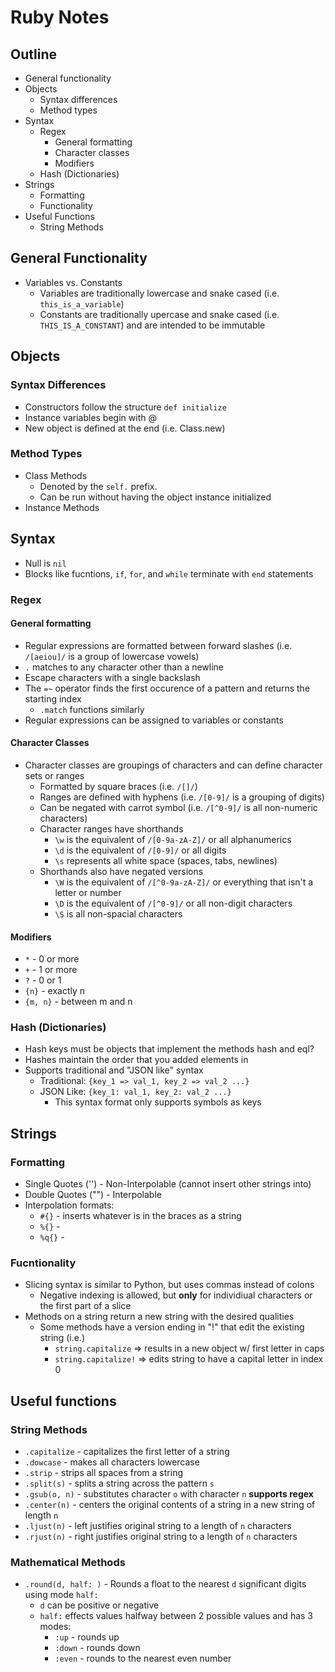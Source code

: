 # Ruby Notes

## Outline

* General functionality
* Objects
  * Syntax differences
  * Method types
* Syntax
  * Regex
    * General formatting
    * Character classes
    * Modifiers
  * Hash (Dictionaries)
* Strings
  * Formatting
  * Functionality
* Useful Functions
  * String Methods

## General Functionality

* Variables vs. Constants
  * Variables are traditionally lowercase and snake cased (i.e. `this_is_a_variable`)
  * Constants are traditionally upercase and snake cased (i.e. `THIS_IS_A_CONSTANT`) and are intended to be immutable

## Objects

### Syntax Differences

* Constructors follow the structure `def initialize`
* Instance variables begin with @
* New object is defined at the end (i.e. Class.new)

### Method Types

* Class Methods
  * Denoted by the `self.` prefix.
  * Can be run without having the object instance initialized
* Instance Methods

## Syntax

* Null is `nil`
* Blocks like fucntions, `if`, `for`, and `while` terminate with `end` statements

### Regex

#### General formatting

* Regular expressions are formatted between forward slashes (i.e. `/[aeiou]/` is a group of lowercase vowels)
* `.` matches to any character other than a newline
* Escape characters with a single backslash
* The `=~` operator finds the first occurence of a pattern and returns the starting index
  * `.match` functions similarly
* Regular expressions can be assigned to variables or constants

#### Character Classes

* Character classes are groupings of characters and can define character sets or ranges
  * Formatted by square braces (i.e. `/[]/`)
  * Ranges are defined with hyphens (i.e. `/[0-9]/` is a grouping of digits)
  * Can be negated with carrot symbol (i.e. `/[^0-9]/` is all non-numeric characters)
  * Character ranges have shorthands
    * `\w` is the equivalent of `/[0-9a-zA-Z]/` or all alphanumerics
    * `\d` is the equivalent of `/[0-9]/` or all digits
    * `\s` represents all white space (spaces, tabs, newlines)
  * Shorthands also have negated versions
    * `\W` is the equivalent of `/[^0-9a-zA-Z]/` or everything that isn't a letter or number
    * `\D` is the equivalent of `/[^0-9]/` or all non-digit characters
    * `\S` is all non-spacial characters

#### Modifiers

* `*` - 0 or more
* `+` - 1 or more
* `?` - 0 or 1
* `{n}` - exactly n
* `{m, n}` - between m and n

### Hash (Dictionaries)

* Hash keys must be objects that implement the methods hash and eql?
* Hashes maintain the order that you added elements in
* Supports traditional and "JSON like" syntax
  * Traditional: `{key_1 => val_1, key_2 => val_2 ...}`
  * JSON Like: `{key_1: val_1, key_2: val_2 ...}`
    * This syntax format only supports symbols as keys

## Strings

### Formatting

* Single Quotes ('') - Non-Interpolable (cannot insert other strings into)
* Double Quotes ("") - Interpolable
* Interpolation formats:
  * `#{}` - inserts whatever is in the braces as a string
  * `%{}` -
  * `%q{}` -

### Fucntionality

* Slicing syntax is similar to Python, but uses commas instead of colons
  * Negative indexing is allowed, but **only** for individiual characters or the first part of a slice
* Methods on a string return a new string with the desired qualities
  * Some methods have a version ending in "!" that edit the existing string (i.e.)
    * `string.capitalize` => results in a new object w/ first letter in caps
    * `string.capitalize!` => edits string to have a capital letter in index 0

## Useful functions

### String Methods

* `.capitalize` - capitalizes the first letter of a string
* `.dowcase`    - makes all characters lowercase
* `.strip`      - strips all spaces from a string
* `.split(s)`   - splits a string across the pattern `s`
* `.gsub(o, n)` - substitutes character `o` with character `n` **supports regex**
* `.center(n)`  - centers the original contents of a string in a new string of length `n`
* `.ljust(n)`   - left justifies original string to a length of `n` characters
* `.rjust(n)`   - right justifies original string to a length of `n` characters

### Mathematical Methods

* `.round(d, half: )`   - Rounds a float to the nearest `d` significant digits using mode `half:`
  * `d` can be positive or negative
  * `half:` effects values halfway between 2 possible values and has 3 modes:
    * `:up`     - rounds up
    * `:down`   - rounds down
    * `:even`   - rounds to the nearest even number
